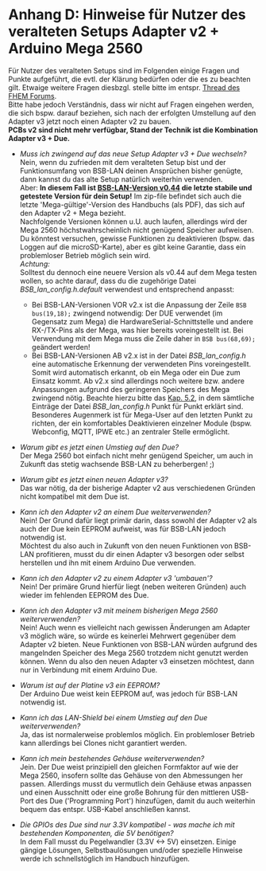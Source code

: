 # Anhang D: Hinweise für Nutzer des veralteten Setups Adapter v2 + Arduino Mega 2560

Für Nutzer des veralteten Setups sind im Folgenden einige Fragen und Punkte aufgeführt, die evtl. der Klärung bedürfen oder die es zu beachten gilt. Etwaige weitere Fragen diesbzgl. stelle bitte im entspr. [Thread des FHEM Forums](https://forum.fhem.de/index.php/topic,29762.0.html).  
Bitte habe jedoch Verständnis, dass wir nicht auf Fragen eingehen werden, die sich bspw. darauf beziehen, sich nach der erfolgten Umstellung auf den Adapter v3 jetzt noch einen Adapter v2 zu bauen.  
**PCBs v2 sind nicht mehr verfügbar, Stand der Technik ist die Kombination Adapter v3 + Due.**      

- *Muss ich zwingend auf das neue Setup Adapter v3 + Due wechseln?*  
Nein, wenn du zufrieden mit dem veralteten Setup bist und der Funktionsumfang von BSB-LAN deinen Ansprüchen bisher genügte, 
dann kannst du das alte Setup natürlich weiterhin verwenden.  
Aber: **In diesem Fall ist [BSB-LAN-Version v0.44](https://github.com/fredlcore/bsb_lan/releases/tag/v0.44) die letzte stabile 
und getestete Version für dein Setup!** Im zip-file befindet sich auch die letzte 'Mega-gültige'-Version des Handbuchs (als PDF), das sich auf den Adapter v2 + Mega bezieht.    
Nachfolgende Versionen können u.U. auch laufen, allerdings wird der Mega 2560 höchstwahrscheinlich nicht genügend Speicher 
aufweisen. Du könntest versuchen, gewisse Funktionen zu deaktivieren (bspw. das Loggen auf die microSD-Karte), aber es gibt 
keine Garantie, dass ein problemloser Betrieb möglich sein wird.  
*Achtung:*  
Solltest du dennoch eine neuere Version als v0.44 auf dem Mega testen wollen, so achte darauf, dass du die zugehörige Datei *BSB_lan_config.h.default* verwendest und entsprechend anpasst: 
  - Bei BSB-LAN-Versionen VOR v2.x ist die Anpassung der Zeile `BSB bus(19,18);` zwingend notwendig: Der DUE verwendet (im Gegensatz zum Mega) die HardwareSerial-Schnittstelle und andere RX-/TX-Pins als der Mega, was hier bereits voreingestellt ist. Bei Verwendung mit dem Mega muss die Zeile daher in `BSB bus(68,69);` geändert werden!  
  - Bei BSB-LAN-Versionen AB v2.x ist in der Datei *BSB_lan_config.h* eine automatische Erkennung der verwendeten Pins voreingestellt. Somit wird automatisch erkannt, ob ein Mega oder ein Due zum Einsatz kommt. Ab v2.x sind allerdings noch weitere bzw. andere Anpassungen aufgrund des geringeren Speichers des Mega zwingend nötig. Beachte hierzu bitte das [Kap. 5.2](kap05.md#52-konfiguration-durch-anpassen-der-datei-bsb_lan_configh), in dem sämtliche Einträge der Datei *BSB_lan_config.h* Punkt für Punkt erklärt sind. Besonderes Augenmerk ist für Mega-User auf den letzten Punkt zu richten, der ein komfortables Deaktivieren einzelner Module (bspw. Webconfig, MQTT, IPWE etc.) an zentraler Stelle ermöglicht. 
  
- *Warum gibt es jetzt einen Umstieg auf den Due?*  
Der Mega 2560 bot einfach nicht mehr genügend Speicher, um auch in Zukunft das stetig wachsende BSB-LAN zu beherbergen! ;)  

- *Warum gibt es jetzt einen neuen Adapter v3?*  
Das war nötig, da der bisherige Adapter v2 aus verschiedenen Gründen nicht kompatibel mit dem Due ist.  
  
- *Kann ich den Adapter v2 an einem Due weiterverwenden?*  
Nein! Der Grund dafür liegt primär darin, dass sowohl der Adapter v2 als auch der Due kein EEPROM aufweist, was für BSB-LAN 
jedoch notwendig ist.  
Möchtest du also auch in Zukunft von den neuen Funktionen von BSB-LAN profitieren, musst du dir einen Adapter v3 besorgen oder 
selbst herstellen und ihn mit einem Arduino Due verwenden. 

- *Kann ich den Adapter v2 zu einem Adapter v3 'umbauen'?*  
Nein! Der primäre Grund hierfür liegt (neben weiteren Gründen) auch wieder im fehlenden EEPROM des Due.  

- *Kann ich den Adapter v3 mit meinem bisherigen Mega 2560 weiterverwenden?*  
Nein! Auch wenn es vielleicht nach gewissen Änderungen am Adapter v3 möglich wäre, so würde es keinerlei Mehrwert gegenüber 
dem Adapter v2 bieten. Neue Funktionen von BSB-LAN würden aufgrund des mangelnden Speicher des Mega 2560 trotzdem nicht 
genutzt werden können. Wenn du also den neuen Adapter v3 einsetzen möchtest, dann nur in Verbindung mit einem Arduino Due.  

- *Warum ist auf der Platine v3 ein EEPROM?*  
Der Arduino Due weist kein EEPROM auf, was jedoch für BSB-LAN notwendig ist.  

- *Kann ich das LAN-Shield bei einem Umstieg auf den Due weiterverwenden?*  
Ja, das ist normalerweise problemlos möglich. Ein problemloser Betrieb kann allerdings bei Clones nicht garantiert werden. 

- *Kann ich mein bestehendes Gehäuse weiterverwenden?*  
Jein. Der Due weist prinzipiell den gleichen Formfaktor auf wie der Mega 2560, insofern sollte das Gehäuse von den Abmessungen 
her passen. Allerdings musst du vermutlich dein Gehäuse etwas anpassen und einen Ausschnitt oder eine große Bohrung für den 
mittleren USB-Port des Due ('Programming Port') hinzufügen, damit du auch weiterhin bequem das entspr. USB-Kabel anschließen kannst.  

- *Die GPIOs des Due sind nur 3.3V kompatibel - was mache ich mit bestehenden Komponenten, die 5V benötigen?*  
In dem Fall musst du Pegelwandler (3.3V <-> 5V) einsetzen. Einige gängige Lösungen, Selbstbaulösungen und/oder spezielle Hinweise werde ich schnellstöglich im Handbuch hinzufügen.  

